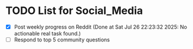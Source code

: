 # TODO List for Social_Media

- [x] Post weekly progress on Reddit  (Done at Sat Jul 26 22:23:32 2025: No actionable real task found.)
- [ ] Respond to top 5 community questions